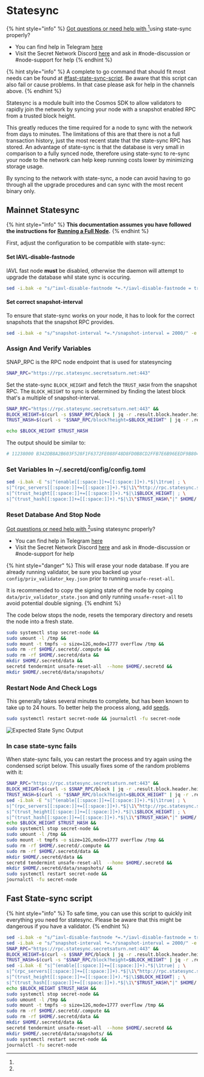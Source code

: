 # Statesync

{% hint style="info" %}
[Got questions or need help with ](#user-content-fn-1)[^1]using state-sync properly?

* You can find help in Telegram [here](https://t.me/SCRTNodeSupport)
* Visit the Secret Network Discord [here](https://discord.com/invite/SJK32GY) and ask in #node-discussion or #node-support for help
{% endhint %}

{% hint style="info" %}
A complete to go command that should fit most needs can be found at [#fast-state-sync-script](state-sync.md#fast-state-sync-script "mention"). Be aware that this script can also fail or cause problems. In that case please ask for help in the channels above.
{% endhint %}

Statesync is a module built into the Cosmos SDK to allow validators to rapidly join the network by syncing your node with a snapshot enabled RPC from a trusted block height.

This greatly reduces the time required for a node to sync with the network from days to minutes. The limitations of this are that there is not a full transaction history, just the most recent state that the state-sync RPC has stored. An advantage of state-sync is that the database is very small in comparison to a fully synced node, therefore using state-sync to re-sync your node to the network can help keep running costs lower by minimizing storage usage.

By syncing to the network with state-sync, a node can avoid having to go through all the upgrade procedures and can sync with the most recent binary only.

## Mainnet Statesync <a href="#mainnet-state-sync" id="mainnet-state-sync"></a>

{% hint style="info" %}
**This documentation assumes you have followed the instructions for** [**Running a Full Node**](setup-full-node.md)**.**
{% endhint %}

First, adjust the configuration to be compatible with state-sync:

#### Set IAVL-disable-fastnode

IAVL fast node **must** be disabled, otherwise the daemon will attempt to upgrade the database whil state sync is occuring.&#x20;

```bash
sed -i.bak -e "s/^iavl-disable-fastnode *=.*/iavl-disable-fastnode = true/" $HOME/.secretd/config/app.toml
```

#### Set correct snapshot-interval

To ensure that state-sync works on your node, it has to look for the correct snapshots that the snapshot RPC provides.

```bash
sed -i.bak -e "s/^snapshot-interval *=.*/snapshot-interval = 2000/" -e "s/^snapshot-keep-recent *=.*/snapshot-keep-recent = 3/" $HOME/.secretd/config/app.toml
```

### Assign And Verify Variables

SNAP\_RPC is the RPC node endpoint that is used for statesyncing

```bash
SNAP_RPC="https://rpc.statesync.secretsaturn.net:443"
```

Set the state-sync `BLOCK_HEIGHT` and fetch the `TRUST_HASH` from the snapshot RPC. The `BLOCK_HEIGHT` to sync is determined by finding the latest block that's a multiple of snapshot-interval.

```bash
SNAP_RPC="https://rpc.statesync.secretsaturn.net:443" &&
BLOCK_HEIGHT=$(curl -s $SNAP_RPC/block | jq -r .result.block.header.height | awk '{print $1 - ($1 % 2000-3)}') &&
TRUST_HASH=$(curl -s "$SNAP_RPC/block?height=$BLOCK_HEIGHT" | jq -r .result.block_id.hash)

echo $BLOCK_HEIGHT $TRUST_HASH
```

The output should be similar to:&#x20;

```bash
# 11238000 B342DB8A2B603F528F1F6372FE088F48D8FD0B8CD2FFB7E6B96EEDF9B804BA5B
```

### Set Variables In \~/.secretd/config/config.toml

```bash
sed -i.bak -E "s|^(enable[[:space:]]+=[[:space:]]+).*$|\1true| ; \
s|^(rpc_servers[[:space:]]+=[[:space:]]+).*$|\1\"http://rpc.statesync.secretsaturn.net:26657,http://rpc.statesync.secretsaturn.net:26657\"| ; \
s|^(trust_height[[:space:]]+=[[:space:]]+).*$|\1$BLOCK_HEIGHT| ; \
s|^(trust_hash[[:space:]]+=[[:space:]]+).*$|\1\"$TRUST_HASH\"|" $HOME/.secretd/config/config.toml
```

### Reset Database And Stop Node

[Got questions or need help with ](#user-content-fn-2)[^2]using statesync properly?

* You can find help in Telegram [here](https://t.me/SCRTNodeSupport)
* Visit the Secret Network Discord [here](https://discord.com/invite/SJK32GY) and ask in #node-discussion or #node-support for help

{% hint style="danger" %}
This will erase your node database. If you are already running validator, be sure you backed up your `config/priv_validator_key.json` prior to running `unsafe-reset-all`.

It is recommended to copy the signing state of the node by coping `data/priv_validator_state.json` and only running `unsafe-reset-all` to avoid potential double signing.&#x20;
{% endhint %}

The code below stops the node, resets the temporary directory and resets the node into a fresh state.

```bash
sudo systemctl stop secret-node && 
sudo umount -l /tmp && 
sudo mount -t tmpfs -o size=12G,mode=1777 overflow /tmp &&
sudo rm -rf $HOME/.secretd/.compute &&
sudo rm -rf $HOME/.secretd/data &&
mkdir $HOME/.secretd/data &&
secretd tendermint unsafe-reset-all  --home $HOME/.secretd &&
mkdir $HOME/.secretd/data/snapshots/
```

### Restart Node And Check Logs

This generally takes several minutes to complete, but has been known to take up to 24 hours. To better help the process along, add [seeds](../../maintaining-a-node-validator/troubleshooting.md#undefined).

```bash
sudo systemctl restart secret-node && journalctl -fu secret-node
```

![Expected State Sync Output](<../../../../.gitbook/assets/Screen Shot 2022-07-03 at 7.56.31 PM.png>)

### In case state-sync fails

When state-sync fails, you can restart the process and try again using the condensed script below. This usually fixes some of the random problems with it:

```bash
SNAP_RPC="https://rpc.statesync.secretsaturn.net:443" &&
BLOCK_HEIGHT=$(curl -s $SNAP_RPC/block | jq -r .result.block.header.height | awk '{print $1 - ($1 % 2000-3)}') &&
TRUST_HASH=$(curl -s "$SNAP_RPC/block?height=$BLOCK_HEIGHT" | jq -r .result.block_id.hash) &&
sed -i.bak -E "s|^(enable[[:space:]]+=[[:space:]]+).*$|\1true| ; \
s|^(rpc_servers[[:space:]]+=[[:space:]]+).*$|\1\"http://rpc.statesync.secretsaturn.net:26657,http://rpc.statesync.secretsaturn.net:26657\"| ; \
s|^(trust_height[[:space:]]+=[[:space:]]+).*$|\1$BLOCK_HEIGHT| ; \
s|^(trust_hash[[:space:]]+=[[:space:]]+).*$|\1\"$TRUST_HASH\"|" $HOME/.secretd/config/config.toml &&
echo $BLOCK_HEIGHT $TRUST_HASH &&
sudo systemctl stop secret-node && 
sudo umount -l /tmp && 
sudo mount -t tmpfs -o size=12G,mode=1777 overflow /tmp &&
sudo rm -rf $HOME/.secretd/.compute &&
sudo rm -rf $HOME/.secretd/data &&
mkdir $HOME/.secretd/data &&
secretd tendermint unsafe-reset-all  --home $HOME/.secretd &&
mkdir $HOME/.secretd/data/snapshots/ &&
sudo systemctl restart secret-node && 
journalctl -fu secret-node
```

## Fast State-sync script

{% hint style="info" %}
To safe time, you can use this script to quickly init everything you need for statesync. Please be aware that this might be dangerous if you have a validator.
{% endhint %}

```bash
sed -i.bak -e "s/^iavl-disable-fastnode *=.*/iavl-disable-fastnode = true/" $HOME/.secretd/config/app.toml &&
sed -i.bak -e "s/^snapshot-interval *=.*/snapshot-interval = 2000/" -e "s/^snapshot-keep-recent *=.*/snapshot-keep-recent = 3/" $HOME/.secretd/config/app.toml &&
SNAP_RPC="https://rpc.statesync.secretsaturn.net:443" &&
BLOCK_HEIGHT=$(curl -s $SNAP_RPC/block | jq -r .result.block.header.height | awk '{print $1 - ($1 % 2000-3)}') &&
TRUST_HASH=$(curl -s "$SNAP_RPC/block?height=$BLOCK_HEIGHT" | jq -r .result.block_id.hash) &&
sed -i.bak -E "s|^(enable[[:space:]]+=[[:space:]]+).*$|\1true| ; \
s|^(rpc_servers[[:space:]]+=[[:space:]]+).*$|\1\"http://rpc.statesync.secretsaturn.net:26657,http://rpc.statesync.secretsaturn.net:26657\"| ; \
s|^(trust_height[[:space:]]+=[[:space:]]+).*$|\1$BLOCK_HEIGHT| ; \
s|^(trust_hash[[:space:]]+=[[:space:]]+).*$|\1\"$TRUST_HASH\"|" $HOME/.secretd/config/config.toml &&
echo $BLOCK_HEIGHT $TRUST_HASH &&
sudo systemctl stop secret-node && 
sudo umount -l /tmp && 
sudo mount -t tmpfs -o size=12G,mode=1777 overflow /tmp &&
sudo rm -rf $HOME/.secretd/.compute &&
sudo rm -rf $HOME/.secretd/data &&
mkdir $HOME/.secretd/data &&
secretd tendermint unsafe-reset-all  --home $HOME/.secretd &&
mkdir $HOME/.secretd/data/snapshots/ &&
sudo systemctl restart secret-node && 
journalctl -fu secret-node
```

[^1]: 

[^2]: 
